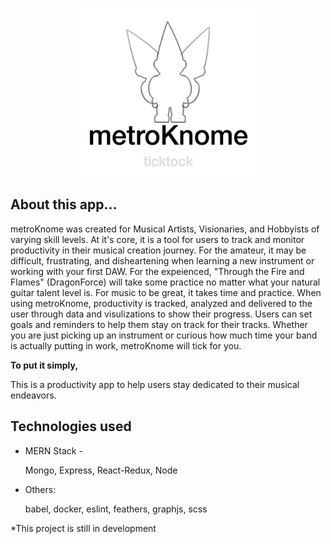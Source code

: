 
<p align="center"> 
<img src="https://github.com/tcknapp/mk2/blob/master/Screen%20Shot%202018-11-26%20at%202.20.22%20PM.png?raw=true" width="300" height="270">
 </p>


## About this app...

metroKnome was created for Musical Artists, Visionaries, and Hobbyists of varying skill levels. At it's core, it is a tool for users to track and monitor productivity in their musical creation journey. For the amateur, it may be difficult, frustrating, and disheartening when learning a new instrument or working with your first DAW. For the expeienced, "Through the Fire and Flames" (DragonForce) will take some practice no matter what your natural guitar talent level is. For music to be great, it takes time and practice. When using metroKnome, productivity is tracked, analyzed and delivered to the user through data and visulizations to show their progress. Users can set goals and reminders to help them stay on track for their tracks. Whether you are just picking up an instrument or curious how much time your band is actually putting in work, metroKnome will tick for you.
  
  **To put it simply,**
  
This is a productivity app to help users stay dedicated to their musical endeavors.

## Technologies used

* MERN Stack -

    Mongo, Express, React-Redux, Node

* Others: 

    babel, docker, eslint, feathers, graphjs, scss

*This project is still in development

